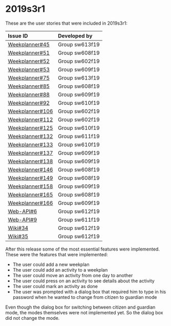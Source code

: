 # 2019s3r1

These are the user stories that were included in 2019s3r1:

| Issue ID | Developed by |
| :--- | :--- |
|[Weekplanner#45](https://github.com/aau-giraf/weekplanner/issues/45)       |Group sw613f19|
|[Weekplanner#51](https://github.com/aau-giraf/weekplanner/issues/51)       |Group sw608f19|
|[Weekplanner#52](https://github.com/aau-giraf/weekplanner/issues/52)       |Group sw602f19|
|[Weekplanner#53](https://github.com/aau-giraf/weekplanner/issues/53)       |Group sw609f19|
|[Weekplanner#75](https://github.com/aau-giraf/weekplanner/issues/75)       |Group sw613f19|
|[Weekplanner#85](https://github.com/aau-giraf/weekplanner/issues/85)       |Group sw608f19|
|[Weekplanner#88](https://github.com/aau-giraf/weekplanner/issues/88)       |Group sw609f19|
|[Weekplanner#92](https://github.com/aau-giraf/weekplanner/issues/92)       |Group sw610f19|
|[Weekplanner#106](https://github.com/aau-giraf/weekplanner/issues/106)     |Group sw602f19|
|[Weekplanner#112](https://github.com/aau-giraf/weekplanner/issues/112)     |Group sw602f19|
|[Weekplanner#125](https://github.com/aau-giraf/weekplanner/issues/125)     |Group sw610f19|
|[Weekplanner#132](https://github.com/aau-giraf/weekplanner/issues/132)     |Group sw611f19|
|[Weekplanner#133](https://github.com/aau-giraf/weekplanner/issues/133)     |Group sw610f19|
|[Weekplanner#137](https://github.com/aau-giraf/weekplanner/issues/137)     |Group sw609f19|
|[Weekplanner#138](https://github.com/aau-giraf/weekplanner/issues/138)     |Group sw609f19|
|[Weekplanner#146](https://github.com/aau-giraf/weekplanner/issues/146)     |Group sw608f19|
|[Weekplanner#149](https://github.com/aau-giraf/weekplanner/issues/149)     |Group sw608f19|
|[Weekplanner#158](https://github.com/aau-giraf/weekplanner/issues/158)     |Group sw609f19|
|[Weekplanner#165](https://github.com/aau-giraf/weekplanner/issues/165)     |Group sw608f19|
|[Weekplanner#166](https://github.com/aau-giraf/weekplanner/issues/166)     |Group sw609f19|
|[Web-API#6](https://github.com/aau-giraf/web-api/issues/6)                 |Group sw612f19|
|[Web-API#9](https://github.com/aau-giraf/web-api/issues/9)                 |Group sw611f19|
|[Wiki#34](https://github.com/aau-giraf/wiki/issues/34)                     |Group sw612f19|
|[Wiki#35](https://github.com/aau-giraf/wiki/issues/35)                     |Group sw612f19|

After this release some of the most essential features were implemented.
These were the features that were implemented:

- The user could add a new weekplan
- The user could add an activity to a weekplan
- The user could move an activity from one day to another
- The user could press on an activity to see details about the activity
- The user could mark an activity as done
- The user was prompted with a dialog box that required him to type in his
  password when he wanted to change from citizen to guardian mode

Even though the dialog box for switching between citizen and guardian mode, the
modes themselves were not implemented yet. So the dialog box did not change the
mode.
